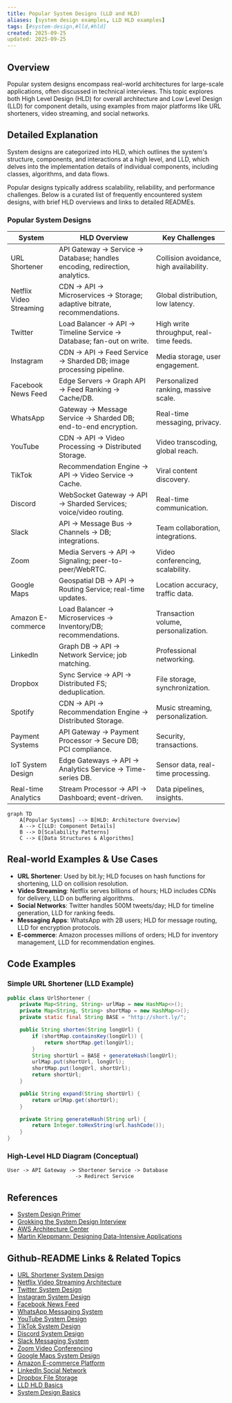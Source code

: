 ```yaml
---
title: Popular System Designs (LLD and HLD)
aliases: [system design examples, LLD HLD examples]
tags: [#system-design,#lld,#hld]
created: 2025-09-25
updated: 2025-09-25
---
```


## Overview

Popular system designs encompass real-world architectures for large-scale applications, often discussed in technical interviews. This topic explores both High Level Design (HLD) for overall architecture and Low Level Design (LLD) for component details, using examples from major platforms like URL shorteners, video streaming, and social networks.

## Detailed Explanation

System designs are categorized into HLD, which outlines the system's structure, components, and interactions at a high level, and LLD, which delves into the implementation details of individual components, including classes, algorithms, and data flows.

Popular designs typically address scalability, reliability, and performance challenges. Below is a curated list of frequently encountered system designs, with brief HLD overviews and links to detailed READMEs.

### Popular System Designs

| System | HLD Overview | Key Challenges |
|--------|--------------|----------------|
| URL Shortener | API Gateway -> Service -> Database; handles encoding, redirection, analytics. | Collision avoidance, high availability. |
| Netflix Video Streaming | CDN -> API -> Microservices -> Storage; adaptive bitrate, recommendations. | Global distribution, low latency. |
| Twitter | Load Balancer -> API -> Timeline Service -> Database; fan-out on write. | High write throughput, real-time feeds. |
| Instagram | CDN -> API -> Feed Service -> Sharded DB; image processing pipeline. | Media storage, user engagement. |
| Facebook News Feed | Edge Servers -> Graph API -> Feed Ranking -> Cache/DB. | Personalized ranking, massive scale. |
| WhatsApp | Gateway -> Message Service -> Sharded DB; end-to-end encryption. | Real-time messaging, privacy. |
| YouTube | CDN -> API -> Video Processing -> Distributed Storage. | Video transcoding, global reach. |
| TikTok | Recommendation Engine -> API -> Video Service -> Cache. | Viral content discovery. |
| Discord | WebSocket Gateway -> API -> Sharded Services; voice/video routing. | Real-time communication. |
| Slack | API -> Message Bus -> Channels -> DB; integrations. | Team collaboration, integrations. |
| Zoom | Media Servers -> API -> Signaling; peer-to-peer/WebRTC. | Video conferencing, scalability. |
| Google Maps | Geospatial DB -> API -> Routing Service; real-time updates. | Location accuracy, traffic data. |
| Amazon E-commerce | Load Balancer -> Microservices -> Inventory/DB; recommendations. | Transaction volume, personalization. |
| LinkedIn | Graph DB -> API -> Network Service; job matching. | Professional networking. |
| Dropbox | Sync Service -> API -> Distributed FS; deduplication. | File storage, synchronization. |
| Spotify | CDN -> API -> Recommendation Engine -> Distributed Storage. | Music streaming, personalization. |
| Payment Systems | API Gateway -> Payment Processor -> Secure DB; PCI compliance. | Security, transactions. |
| IoT System Design | Edge Gateways -> API -> Analytics Service -> Time-series DB. | Sensor data, real-time processing. |
| Real-time Analytics | Stream Processor -> API -> Dashboard; event-driven. | Data pipelines, insights. |

```mermaid
graph TD
    A[Popular Systems] --> B[HLD: Architecture Overview]
    A --> C[LLD: Component Details]
    B --> D[Scalability Patterns]
    C --> E[Data Structures & Algorithms]
```

## Real-world Examples & Use Cases

- **URL Shortener**: Used by bit.ly; HLD focuses on hash functions for shortening, LLD on collision resolution.
- **Video Streaming**: Netflix serves billions of hours; HLD includes CDNs for delivery, LLD on buffering algorithms.
- **Social Networks**: Twitter handles 500M tweets/day; HLD for timeline generation, LLD for ranking feeds.
- **Messaging Apps**: WhatsApp with 2B users; HLD for message routing, LLD for encryption protocols.
- **E-commerce**: Amazon processes millions of orders; HLD for inventory management, LLD for recommendation engines.

## Code Examples

### Simple URL Shortener (LLD Example)

```java
public class UrlShortener {
    private Map<String, String> urlMap = new HashMap<>();
    private Map<String, String> shortMap = new HashMap<>();
    private static final String BASE = "http://short.ly/";

    public String shorten(String longUrl) {
        if (shortMap.containsKey(longUrl)) {
            return shortMap.get(longUrl);
        }
        String shortUrl = BASE + generateHash(longUrl);
        urlMap.put(shortUrl, longUrl);
        shortMap.put(longUrl, shortUrl);
        return shortUrl;
    }

    public String expand(String shortUrl) {
        return urlMap.get(shortUrl);
    }

    private String generateHash(String url) {
        return Integer.toHexString(url.hashCode());
    }
}
```

### High-Level HLD Diagram (Conceptual)

```
User -> API Gateway -> Shortener Service -> Database
                      -> Redirect Service
```

## References

- [System Design Primer](https://github.com/donnemartin/system-design-primer)
- [Grokking the System Design Interview](https://www.educative.io/courses/grokking-the-system-design-interview)
- [AWS Architecture Center](https://aws.amazon.com/architecture/)
- [Martin Kleppmann: Designing Data-Intensive Applications](https://dataintensive.net/)

## Github-README Links & Related Topics

- [URL Shortener System Design](url-shortener-system-design/)
- [Netflix Video Streaming Architecture](netflix-video-streaming-architecture/)
- [Twitter System Design](twitter-system-design/)
- [Instagram System Design](instagram-system-design/)
- [Facebook News Feed](facebook-news-feed/)
- [WhatsApp Messaging System](whatsapp-messaging-system/)
- [YouTube System Design](youtube-system-design/)
- [TikTok System Design](tiktok-system-design/)
- [Discord System Design](discord-system-design/)
- [Slack Messaging System](slack-messaging-system/)
- [Zoom Video Conferencing](zoom-video-conferencing/)
- [Google Maps System Design](google-maps-system-design/)
- [Amazon E-commerce Platform](amazon-e-commerce-platform/)
- [LinkedIn Social Network](linkedin-social-network/)
- [Dropbox File Storage](dropbox-file-storage/)
- [LLD HLD Basics](lld-hld-basics/)
- [System Design Basics](system-design-basics/)